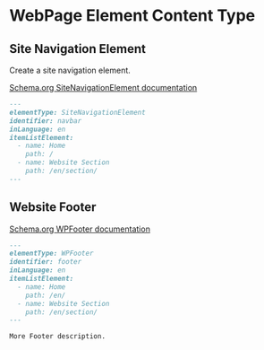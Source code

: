 # WebPage Element Content Type

## Site Navigation Element

Create a site navigation element.

[Schema.org SiteNavigationElement documentation](https://schema.org/SiteNavigationElement)

```markdown
---
elementType: SiteNavigationElement
identifier: navbar
inLanguage: en
itemListElement:
  - name: Home
    path: /
  - name: Website Section
    path: /en/section/
---
```

## Website Footer

[Schema.org WPFooter documentation](https://schema.org/WPFooter)

```markdown
---
elementType: WPFooter
identifier: footer
inLanguage: en
itemListElement:
  - name: Home
    path: /en/
  - name: Website Section
    path: /en/section/
---

More Footer description.
```
